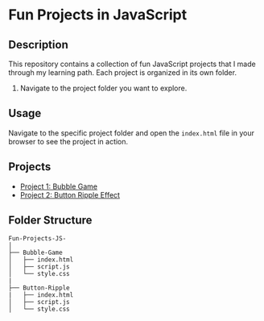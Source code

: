 # Fun Projects in JavaScript

## Description

This repository contains a collection of fun JavaScript projects that I made through my learning path. Each project is organized in its own folder.

1. Navigate to the project folder you want to explore.

## Usage

Navigate to the specific project folder and open the `index.html` file in your browser to see the project in action.

## Projects

- [Project 1: Bubble Game](Bubble%20Game%20JS/)
- [Project 2: Button Ripple Effect](Button%20Ripple/)
  
## Folder Structure

```plaintext
Fun-Projects-JS-
│
├── Bubble-Game
│   ├── index.html
│   ├── script.js
│   └── style.css
|
├── Button-Ripple
|   ├── index.html
│   ├── script.js
│   └── style.css
